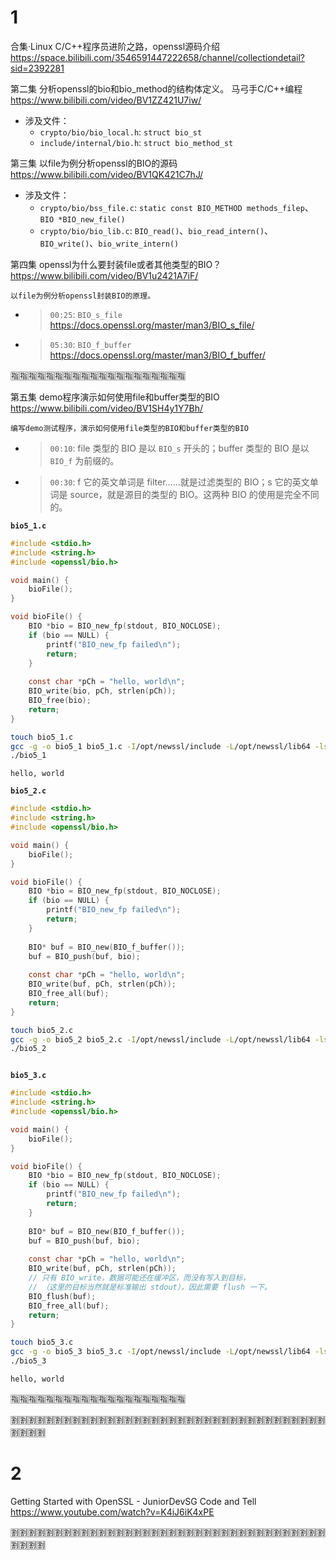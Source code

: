 
# 1

合集·Linux C/C++程序员进阶之路，openssl源码介绍 https://space.bilibili.com/3546591447222658/channel/collectiondetail?sid=2392281

第二集 分析openssl的bio和bio_method的结构体定义。 马弓手C/C++编程 https://www.bilibili.com/video/BV1ZZ421U7iw/
- 涉及文件：
  * `crypto/bio/bio_local.h`: `struct bio_st`
  * `include/internal/bio.h`: `struct bio_method_st`

第三集 以file为例分析openssl的BIO的源码 https://www.bilibili.com/video/BV1QK421C7hJ/
- 涉及文件：
  * `crypto/bio/bss_file.c`: `static const BIO_METHOD methods_filep`、`BIO *BIO_new_file()`
  * `crypto/bio/bio_lib.c`: `BIO_read()`、`bio_read_intern()`、`BIO_write()`、`bio_write_intern()`

第四集 openssl为什么要封装file或者其他类型的BIO？ https://www.bilibili.com/video/BV1u2421A7iF/
```console
以file为例分析openssl封装BIO的原理。
```
- > `00:25`: `BIO_s_file` https://docs.openssl.org/master/man3/BIO_s_file/
- > `05:30`: `BIO_f_buffer` https://docs.openssl.org/master/man3/BIO_f_buffer/

:u6307::u6307::u6307::u6307::u6307::u6307::u6307::u6307::u6307::u6307::u6307::u6307::u6307::u6307::u6307::u6307::u6307::u6307::u6307::u6307:

第五集 demo程序演示如何使用file和buffer类型的BIO https://www.bilibili.com/video/BV1SH4y1Y7Bh/
```console
编写demo测试程序，演示如何使用file类型的BIO和buffer类型的BIO
```
- > `00:10`: file 类型的 BIO 是以 `BIO_s` 开头的；buffer 类型的 BIO 是以 `BIO_f` 为前缀的。
- > `00:30`: f 它的英文单词是 filter......就是过滤类型的 BIO；s 它的英文单词是 source，就是源目的类型的 BIO。这两种 BIO 的使用是完全不同的。

**`bio5_1.c`**
```c
#include <stdio.h>
#include <string.h>
#include <openssl/bio.h>

void main() {
    bioFile();
}

void bioFile() {
    BIO *bio = BIO_new_fp(stdout, BIO_NOCLOSE);
    if (bio == NULL) {
        printf("BIO_new_fp failed\n");
        return;
    }
    
    const char *pCh = "hello, world\n";
    BIO_write(bio, pCh, strlen(pCh));
    BIO_free(bio);
    return;
}
```
```sh
touch bio5_1.c
gcc -g -o bio5_1 bio5_1.c -I/opt/newssl/include -L/opt/newssl/lib64 -lssl -lcrypto
./bio5_1
```
```console
hello, world
```

**`bio5_2.c`**
```c
#include <stdio.h>
#include <string.h>
#include <openssl/bio.h>

void main() {
    bioFile();
}

void bioFile() {
    BIO *bio = BIO_new_fp(stdout, BIO_NOCLOSE);
    if (bio == NULL) {
        printf("BIO_new_fp failed\n");
        return;
    }
    
    BIO* buf = BIO_new(BIO_f_buffer());
    buf = BIO_push(buf, bio);
    
    const char *pCh = "hello, world\n";
    BIO_write(buf, pCh, strlen(pCh));
    BIO_free_all(buf);
    return;
}
```
```sh
touch bio5_2.c
gcc -g -o bio5_2 bio5_2.c -I/opt/newssl/include -L/opt/newssl/lib64 -lssl -lcrypto
./bio5_2
```
```console

```

**`bio5_3.c`**
```c
#include <stdio.h>
#include <string.h>
#include <openssl/bio.h>

void main() {
    bioFile();
}

void bioFile() {
    BIO *bio = BIO_new_fp(stdout, BIO_NOCLOSE);
    if (bio == NULL) {
        printf("BIO_new_fp failed\n");
        return;
    }
    
    BIO* buf = BIO_new(BIO_f_buffer());
    buf = BIO_push(buf, bio);
    
    const char *pCh = "hello, world\n";
    BIO_write(buf, pCh, strlen(pCh));
    // 只有 BIO_write，数据可能还在缓冲区，而没有写入到目标，
    // （这里的目标当然就是标准输出 stdout），因此需要 flush 一下。
    BIO_flush(buf);
    BIO_free_all(buf);
    return;
}
```
```sh
touch bio5_3.c
gcc -g -o bio5_3 bio5_3.c -I/opt/newssl/include -L/opt/newssl/lib64 -lssl -lcrypto
./bio5_3
```
```console
hello, world
```

:u6307::u6307::u6307::u6307::u6307::u6307::u6307::u6307::u6307::u6307::u6307::u6307::u6307::u6307::u6307::u6307::u6307::u6307::u6307::u6307:

:u5272::u5272::u5272::u5272::u5272::u5272::u5272::u5272::u5272::u5272::u5272::u5272::u5272::u5272::u5272::u5272::u5272::u5272::u5272::u5272::u5272::u5272::u5272::u5272::u5272::u5272::u5272::u5272::u5272::u5272::u5272::u5272::u5272::u5272::u5272::u5272::u5272::u5272::u5272::u5272:

# 2

Getting Started with OpenSSL - JuniorDevSG Code and Tell https://www.youtube.com/watch?v=K4iJ6iK4xPE

:u5272::u5272::u5272::u5272::u5272::u5272::u5272::u5272::u5272::u5272::u5272::u5272::u5272::u5272::u5272::u5272::u5272::u5272::u5272::u5272::u5272::u5272::u5272::u5272::u5272::u5272::u5272::u5272::u5272::u5272::u5272::u5272::u5272::u5272::u5272::u5272::u5272::u5272::u5272::u5272:

